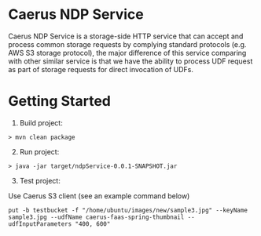 # Caerus NDP Service

Caerus NDP Service is a storage-side HTTP service that can accept and process common storage requests by complying standard protocols (e.g. AWS S3 storage protocol), 
the major difference of this service comparing with other similar service is that we have the ability to process UDF request as part of storage requests for direct invocation
of UDFs.

# Getting Started
1. Build project:
```
> mvn clean package
```
2. Run project:
```
> java -jar target/ndpService-0.0.1-SNAPSHOT.jar
```
3. Test project:

Use Caerus S3 client (see an example command below)
```
put -b testbucket -f "/home/ubuntu/images/new/sample3.jpg" --keyName sample3.jpg --udfName caerus-faas-spring-thumbnail --udfInputParameters "400, 600"
```
